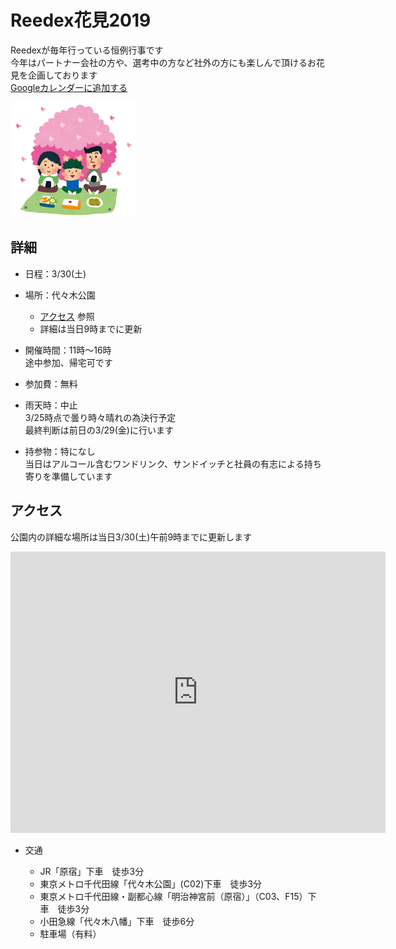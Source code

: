 # Reedex花見2019

Reedexが毎年行っている恒例行事です  
今年はパートナー会社の方や、選考中の方など社外の方にも楽しんで頂けるお花見を企画しております  
[Googleカレンダーに追加する](http://www.google.com/calendar/event?action=TEMPLATE&dates=20190311T020000Z%2F20190311T070000Z&text=REEDEX%E8%8A%B1%E8%A6%8B%40%E4%BB%A3%E3%80%85%E6%9C%A8%E5%85%AC%E5%9C%92&location=%E4%BB%A3%E3%80%85%E6%9C%A8%E5%85%AC%E5%9C%92%2C%20%E6%97%A5%E6%9C%AC%E3%80%81%E3%80%92151-0052%20%E6%9D%B1%E4%BA%AC%E9%83%BD%E6%B8%8B%E8%B0%B7%E5%8C%BA%E4%BB%A3%E3%80%85%E6%9C%A8%E7%A5%9E%E5%9C%92%E7%94%BA%EF%BC%92%E2%88%92%EF%BC%91&details=https%3A%2F%2Freedex2019springparty.github.io%2F)  

<img src="https://github.com/Reedex2019SpringParty/Reedex2019SpringParty.github.io/blob/images/hanami_family.png?raw=true" width="200px">

## 詳細

* 日程：3/30(土)
* 場所：代々木公園
    * [アクセス](#access) 参照
    * 詳細は当日9時までに更新
* 開催時間：11時～16時  
    途中参加、帰宅可です

* 参加費：無料
* 雨天時：中止  
    3/25時点で曇り時々晴れの為決行予定  
    最終判断は前日の3/29(金)に行います
* 持参物：特になし  
    当日はアルコール含むワンドリンク、サンドイッチと社員の有志による持ち寄りを準備しています
    

## アクセス

<a name="access" />

公園内の詳細な場所は当日3/30(土)午前9時までに更新します  
<iframe src="https://www.google.com/maps/embed?pb=!1m18!1m12!1m3!1d12964.855388930497!2d139.68837863962088!3d35.671736099012975!2m3!1f0!2f0!3f0!3m2!1i1024!2i768!4f13.1!3m3!1m2!1s0x60188cb479620a33%3A0x34bcc78ce7f8bf3e!2z5Luj44CF5pyo5YWs5ZyS!5e0!3m2!1sja!2sjp!4v1552266356240" width="600" height="450" frameborder="0" style="border:0" allowfullscreen></iframe>

* 交通

    * JR「原宿」下車　徒歩3分
    * 東京メトロ千代田線「代々木公園」(C02)下車　徒歩3分
    * 東京メトロ千代田線・副都心線「明治神宮前（原宿）」（C03、F15）下  車　徒歩3分
    * 小田急線「代々木八幡」下車　徒歩6分
    * 駐車場（有料）